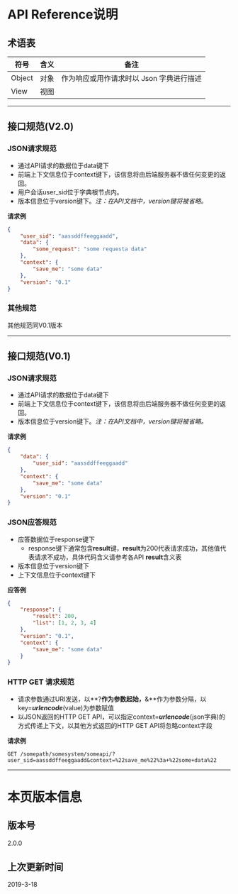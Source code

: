 # API Reference说明

## 术语表

| 符号   | 含义 | 备注                                     |
| ------ | ---- | ---------------------------------------- |
| Object | 对象 | 作为响应或用作请求时以 Json 字典进行描述 |
| View   | 视图 |                                          |

--------

## 接口规范(V2.0)

### JSON请求规范

- 通过API请求的数据位于data键下
- 前端上下文信息位于context键下，该信息将由后端服务器不做任何变更的返回。
- 用户会话user_sid位于字典根节点内。
- 版本信息位于version键下。*注：在API文档中，version键将被省略。*

**请求例**

```json
{
    "user_sid": "aassddffeeggaadd",
    "data": {
        "some_request": "some requesta data"
    },
    "context": {
        "save_me": "some data"
    },
    "version": "0.1"
}
```

### 其他规范

其他规范同V0.1版本

------

## 接口规范(V0.1)

### JSON请求规范

* 通过API请求的数据位于data键下
* 前端上下文信息位于context键下，该信息将由后端服务器不做任何变更的返回。
* 版本信息位于version键下。*注：在API文档中，version键将被省略。*

**请求例**

```json
{
    "data": {
        "user_sid": "aassddffeeggaadd"
    },
    "context": {
        "save_me": "some data"
    },
    "version": "0.1"
}
```



### JSON应答规范

* 应答数据位于response键下
  * response键下通常包含**result**键，**result**为200代表请求成功，其他值代表请求不成功，具体代码含义请参考各API **result**含义表
* 版本信息位于version键下
* 上下文信息位于context键下

**应答例**

```json
{
    "response": {
        "result": 200,
        "list": [1, 2, 3, 4]
    },
    "version": "0.1",
    "context": {
        "save_me": "some data"
    }
}
```



### HTTP GET 请求规范

* 请求参数通过URI发送，以**?**作为参数起始，**&**作为参数分隔，以key=***urlencode***(value)为参数赋值
* 以JSON返回的HTTP GET API，可以指定context=***urlencode***(json字典)的方式传递上下文，以其他方式返回的HTTP GET API将忽略context字段

**请求例**

```http
GET /somepath/somesystem/someapi/?user_sid=aassddffeeggaadd&context=%22save_me%22%3a+%22some+data%22
```

------------

# 本页版本信息

## 版本号

2.0.0

## 上次更新时间

2019-3-18